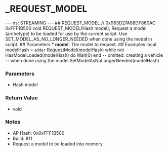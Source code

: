 # _REQUEST_MODEL

--- ns: STREAMING --- ## REQUEST_MODEL  // 0x963D27A58DF860AC 0xFFF1B500 void REQUEST_MODEL(Hash model);  Request a model (archetype) to be loaded for use by the current script. Use SET\_MODEL\_AS\_NO\_LONGER\_NEEDED when done using the model in script.  ## Parameters * **model**: The model to request.  ## Examples local modelHash = `adder` RequestModel(modelHash) while not HasModelLoaded(modelHash) do Wait(0) end  -- omitted: creating a vehicle  -- when done using the model SetModelAsNoLongerNeeded(modelHash)

### Parameters
* Hash model

### Return Value
* void

### Notes
* AP Hash: 0x0xFFF1B500
* Build: 811
* Request a model to be loaded into memory.


